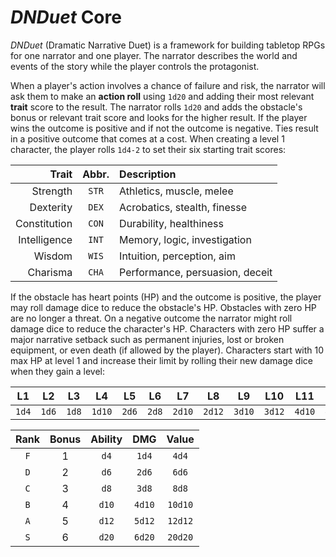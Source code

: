 # *DNDuet* Core
*DNDuet* (Dramatic Narrative Duet) is a framework for building tabletop RPGs for one narrator and one player. The narrator describes the world and events of the story while the player controls the protagonist.

When a player's action involves a chance of failure and risk, the narrator will ask them to make an **action roll** using `1d20` and adding their most relevant **trait** score to the result. The narrator rolls `1d20` and adds the obstacle's bonus or relevant trait score and looks for the higher result. If the player wins the outcome is positive and if not the outcome is negative. Ties result in a positive outcome that comes at a cost. When creating a level 1 character, the player rolls `1d4-2` to set their six starting trait scores:

| Trait | Abbr. | Description |
| ---:|:---:|:--- |
| Strength | `STR` | Athletics, muscle, melee |
| Dexterity | `DEX` | Acrobatics, stealth, finesse |
| Constitution | `CON` | Durability, healthiness |
| Intelligence | `INT` | Memory, logic, investigation |
| Wisdom | `WIS` | Intuition, perception, aim |
| Charisma | `CHA` | Performance, persuasion, deceit |

If the obstacle has heart points (HP) and the outcome is positive, the player may roll damage dice to reduce the obstacle's HP. Obstacles with zero HP are no longer a threat. On a negative outcome the narrator might roll damage dice to reduce the character's HP. Characters with zero HP suffer a major narrative setback such as permanent injuries, lost or broken equipment, or even death (if allowed by the player). Characters start with 10 max HP at level 1 and increase their limit by rolling their new damage dice when they gain a level:

| L1 | L2 | L3 | L4 | L5 | L6 | L7 | L8 | L9 | L10 | L11 | L12 |
|:---:|:---:|:---:|:---:|:---:|:---:|:---:|:---:|:---:|:---:|:---:|:---:|
| `1d4` | `1d6` | `1d8` | `1d10` | `2d6` | `2d8` | `2d10` | `2d12` | `3d10` | `3d12` | `4d10` | `4d12` |


| Rank | Bonus | Ability | DMG | Value |
|:---:|:---:|:---:|:---:|:---:|
| `F` | 1 | `d4` | `1d4` | `4d4` |
| `D` | 2 | `d6` | `2d6` | `6d6` |
| `C` | 3 | `d8` | `3d8` | `8d8` |
| `B` | 4 | `d10` | `4d10` | `10d10` |
| `A` | 5 | `d12` | `5d12` | `12d12` |
| `S` | 6 | `d20` | `6d20` | `20d20` |
